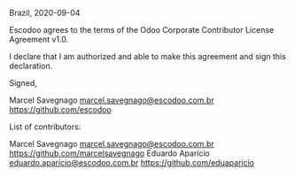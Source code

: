 Brazil, 2020-09-04

Escodoo agrees to the terms of the Odoo Corporate Contributor License
Agreement v1.0.

I declare that I am authorized and able to make this agreement and sign this
declaration.

Signed,

Marcel Savegnago marcel.savegnago@escodoo.com.br https://github.com/escodoo

List of contributors:

Marcel Savegnago marcel.savegnago@escodoo.com.br https://github.com/marcelsavegnago
Eduardo Aparício eduardo.aparicio@escodoo.com.br https://github.com/eduaparicio
